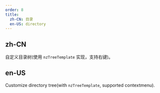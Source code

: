 ```yaml
---
order: 8
title:
  zh-CN: 目录
  en-US: directory
---
```


## zh-CN

自定义目录树(使用 `nzTreeTemplate` 实现，支持右键)。

## en-US

Customize directory tree(with `nzTreeTemplate`, supported contextmenu).
